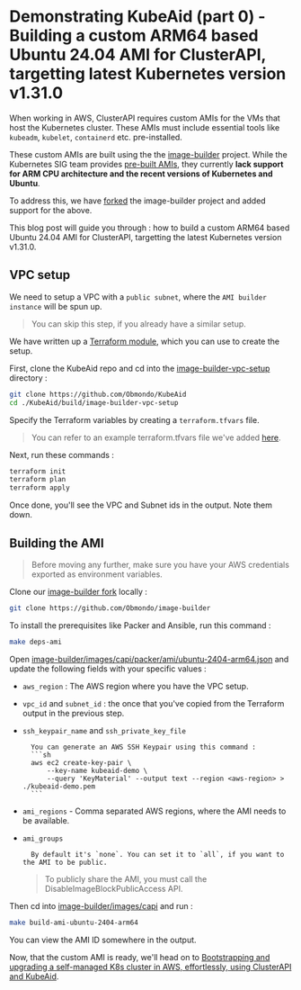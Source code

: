 # Demonstrating KubeAid (part 0) - Building a custom ARM64 based Ubuntu 24.04 AMI for ClusterAPI, targetting latest Kubernetes version v1.31.0

When working in AWS, ClusterAPI requires custom AMIs for the VMs that host the Kubernetes cluster. These AMIs must include essential tools like `kubeadm`, `kubelet`, `containerd` etc. pre-installed.

These custom AMIs are built using the the [image-builder](https://github.com/kubernetes-sigs/image-builder) project. While the Kubernetes SIG team provides [pre-built AMIs](https://cluster-api-aws.sigs.k8s.io/topics/images/built-amis), they currently **lack support for ARM CPU architecture and the recent versions of Kubernetes and Ubuntu**.

To address this, we have [forked](https://github.com/Obmondo/image-builder) the image-builder project and added support for the above.

This blog post will guide you through : how to build a custom ARM64 based Ubuntu 24.04 AMI for ClusterAPI, targetting the latest Kubernetes version v1.31.0.

## VPC setup

We need to setup a VPC with a `public subnet`, where the `AMI builder instance` will be spun up.
> You can skip this step, if you already have a similar setup.

We have written up a [Terraform module](https://github.com/Obmondo/kubeaid/tree/master/build/image-builder-vpc-setup), which you can use to create the setup.

First, clone the KubeAid repo and cd into the [image-builder-vpc-setup](https://github.com/Obmondo/kubeaid/tree/master/build/image-builder-vpc-setup) directory :

```sh
git clone https://github.com/Obmondo/KubeAid
cd ./KubeAid/build/image-builder-vpc-setup
```

Specify the Terraform variables by creating a `terraform.tfvars` file.
> You can refer to an example terraform.tfvars file we've added [here](https://github.com/Obmondo/kubeaid/tree/master/build/image-builder-vpc-setup/terraform.tfvars.example).

Next, run these commands :

```sh
terraform init
terraform plan
terraform apply
```

Once done, you'll see the VPC and Subnet ids in the output. Note them down.

## Building the AMI

> Before moving any further, make sure you have your AWS credentials exported as environment variables.

Clone our [image-builder fork](https://github.com/Obmondo/image-builder) locally :

```sh
git clone https://github.com/Obmondo/image-builder
```

To install the prerequisites like Packer and Ansible, run this command :

```sh
make deps-ami
```

Open [image-builder/images/capi/packer/ami/ubuntu-2404-arm64.json](https://github.com/Obmondo/image-builder/blob/main/images/capi/packer/ami/ubuntu-2404-arm64.json) and update the following fields with your specific values :

- `aws_region` : The AWS region where you have the VPC setup.

- `vpc_id` and `subnet_id` : the once that you've copied from the Terraform output in the previous step.

- `ssh_keypair_name` and `ssh_private_key_file`

		You can generate an AWS SSH Keypair using this command :
		```sh
		aws ec2 create-key-pair \
			--key-name kubeaid-demo \
			--query 'KeyMaterial' --output text --region <aws-region> > ./kubeaid-demo.pem
		```

- `ami_regions` - Comma separated AWS regions, where the AMI needs to be available.

- `ami_groups`

		By default it's `none`. You can set it to `all`, if you want to the AMI to be public.

    > To publicly share the AMI, you must call the DisableImageBlockPublicAccess API.

Then cd into [image-builder/images/capi](https://github.com/Obmondo/image-builder/tree/main/images/capi) and run :

```sh
make build-ami-ubuntu-2404-arm64
```

You can view the AMI ID somewhere in the output.

Now, that the custom AMI is ready, we'll head on to [Bootstrapping and upgrading a self-managed K8s cluster in AWS, effortlessly, using ClusterAPI and KubeAid](https://github.com/Obmondo/kubeaid/blob/master/docs/aws/capi/cluster.md).
